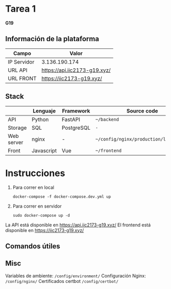 # Tarea 1

**G19**

## Información de la plataforma

| Campo       | Valor                         |
| ----------- | ----------------------------- |
| IP Servidor | 3.136.190.174                 |
| URL API     | https://api.iic2173-g19.xyz/  |
| URL FRONT   | https://iic2173-g19.xyz/      |

## Stack

|            | Lenguaje   | Framework  | Source code                            |
| ---------- | ---------- | ---------- | -------------------------------------- |
| API        | Python     | FastAPI     | `~/backend`                           |
| Storage    | SQL        | PostgreSQL | `-`                                    |
| Web server | nginx      | -          | `~/config/nginx/production/local.conf` |
| Front      | Javascript | Vue        | `~/frontend`                           |

# Instrucciones

1. Para correr en local
   ```
   docker-compose -f docker-compose.dev.yml up
   ```

2. Para correr en servidor
   ```
   sudo docker-compose up -d
   ```

La API está disponible en  https://api.iic2173-g19.xyz/
El frontend está disponible en https://iic2173-g19.xyz/

## Comandos útiles

## Misc
Variables de ambiente: `/config/environment/`
Configuración Nginx: `/config/nginx/`
Certificados certbot `/config/certbot/`